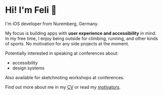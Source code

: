 # Hi! I'm Feli 👋

I'm iOS developer from Nuremberg, Germany.

My focus is building apps with **user experience and accessibility** in mind. In my free time, I enjoy being outside for climbing, running, and other kinds of sports. No motivation for any side projects at the moment.

Potentially interested in speaking at conferences about:
- accessibility
- design systems

Also available for sketchnoting workshops at conferences.

Find out more about me in my [CV][cv] or read my [motivators][motivators].

[cv]: /about/cv/
[motivators]: /about/motivators/
